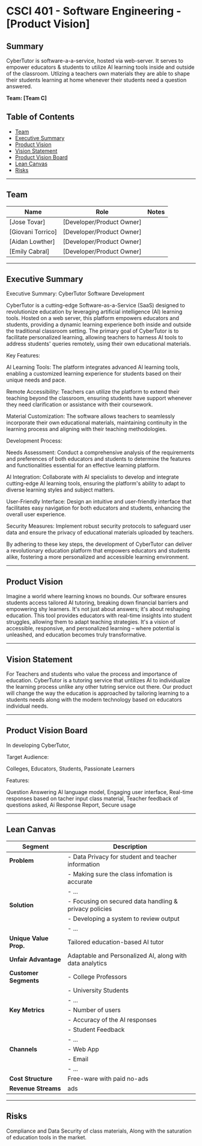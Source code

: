 # CSCI 401 - Software Engineering - [Product Vision]

## Summary
CyberTutor is software-a-a-service, hosted via web-server. It serves to empower educators & students to utilize AI learning tools inside and outside of the classroom. Utlizing a teachers own materials they are able to shape their students learning at home whenever their students need a question answered.

**Team: [Team C]**

## Table of Contents

- [Team](#C)
- [Executive Summary](#executive-summary)
- [Product Vision](#product-vision)
- [Vision Statement](#vision-statement)
- [Product Vision Board](#product-vision-board)
- [Lean Canvas](#lean-canvas)
- [Risks](#risks)

---

## Team

| Name               | Role                       | Notes |
|--------------------|----------------------------|-------|
| [Jose Tovar]       | [Developer/Product Owner]  |       |
| [Giovani Torrico]  | [Developer/Product Owner]  |       |
| [Aidan Lowther]    | [Developer/Product Owner]  |       |
| [Emily Cabral]     | [Developer/Product Owner]  |       |

---

## Executive Summary
Executive Summary: CyberTutor Software Development

CyberTutor is a cutting-edge Software-as-a-Service (SaaS) designed to revolutionize education by leveraging artificial intelligence (AI) learning tools. Hosted on a web server, this platform empowers educators and students, providing a dynamic learning experience both inside and outside the traditional classroom setting. The primary goal of CyberTutor is to facilitate personalized learning, allowing teachers to harness AI tools to address students' queries remotely, using their own educational materials.

Key Features:

AI Learning Tools: The platform integrates advanced AI learning tools, enabling a customized learning experience for students based on their unique needs and pace.

Remote Accessibility: Teachers can utilize the platform to extend their teaching beyond the classroom, ensuring students have support whenever they need clarification or assistance with their coursework.

Material Customization: The software allows teachers to seamlessly incorporate their own educational materials, maintaining continuity in the learning process and aligning with their teaching methodologies.

Development Process:

Needs Assessment: Conduct a comprehensive analysis of the requirements and preferences of both educators and students to determine the features and functionalities essential for an effective learning platform.

AI Integration: Collaborate with AI specialists to develop and integrate cutting-edge AI learning tools, ensuring the platform's ability to adapt to diverse learning styles and subject matters.

User-Friendly Interface: Design an intuitive and user-friendly interface that facilitates easy navigation for both educators and students, enhancing the overall user experience.

Security Measures: Implement robust security protocols to safeguard user data and ensure the privacy of educational materials uploaded by teachers.

By adhering to these key steps, the development of CyberTutor can deliver a revolutionary education platform that empowers educators and students alike, fostering a more personalized and accessible learning environment.

---

## Product Vision
Imagine a world where learning knows no bounds. Our software ensures students access tailored AI tutoring, breaking down financial barriers and empowering shy learners. It's not just about answers; it's about reshaping education. This tool provides educators with real-time insights into student struggles, allowing them to adapt teaching strategies. It's a vision of accessible, responsive, and personalized learning – where potential is unleashed, and education becomes truly transformative.

---

## Vision Statement
For Teachers and students who value the process and importance of education. CyberTutor is a tutoring service that untilizes AI to individualize the learning process unlike any other tutring service out there. Our product will change the way the education is approached by tailoring learning to a students needs along with the modern technology based on educators individual needs.

---

## Product Vision Board
In developing CyberTutor,

Target Audience:

Colleges,
Educators,
Students,
Passionate Learners

Features:

Question Answering AI language model,
Engaging user interface,
Real-time responses based on tacher input class material,
Teacher feedback of questions asked,
Ai Response Report,
Secure usage

---
## Lean Canvas

| **Segment**              | **Description**                                      |
|--------------------------|------------------------------------------------------|
| **Problem**              | - Data Privacy for student and teacher information   |
|                          | - Making sure the class infomation is accurate       |
|                          | - ...                                                |
| **Solution**             | - Focusing on secured data handling & privacy policies|
|                          | - Developing a system to review output               |
|                          | - ...                                                |
| **Unique Value Prop.**   | Tailored education-based AI tutor                    |
| **Unfair Advantage**     | Adaptable and Personalized AI, along with data analytics|
| **Customer Segments**    | - College Professors                                 |
|                          | - University Students                                |
|                          | - ...                                                |
| **Key Metrics**          | - Number of users                                    |
|                          | - Accuracy of the AI responses                       |
|                          | - Student Feedback                                   |
|                          | - ...                                                |
| **Channels**             | - Web App                                            |
|                          | - Email                                              |
|                          | - ...                                                |
| **Cost Structure**       | Free-ware with paid no-ads                           |
| **Revenue Streams**      | ads                                                  |

---

## Risks
Compliance and Data Security of class materials, Along with the saturation of education tools in the market.
